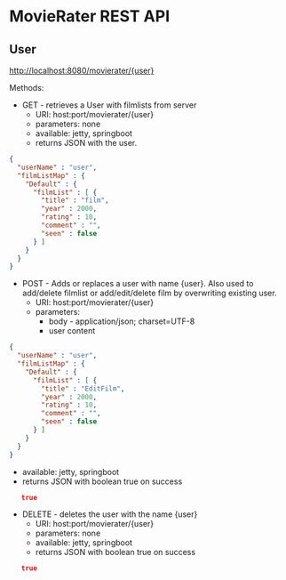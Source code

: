 # MovieRater REST API

## User
<http://localhost:8080/movierater/{user}>

Methods:
* GET - retrieves a User with filmlists from server
  * URI: host:port/movierater/{user}
  * parameters: none
  * available: jetty, springboot
  * returns JSON with the user. 

```json
{
  "userName" : "user",
  "filmListMap" : {
    "Default" : {
      "filmList" : [ {
        "title" : "film",
        "year" : 2000,
        "rating" : 10,
        "comment" : "",
        "seen" : false
      } ]
    }
  }
}
```

* POST - Adds or replaces a user with name {user}. Also used to add/delete filmlist or add/edit/delete film by overwriting existing user. 
  * URI: host:port/movierater/{user}
  * parameters:
    * body -  application/json; charset=UTF-8
    * user content

```json
{
  "userName" : "user",
  "filmListMap" : {
    "Default" : {
      "filmList" : [ {
        "title" : "EditFilm",
        "year" : 2000,
        "rating" : 10,
        "comment" : "",
        "seen" : false
      } ]
    }
  }
}
```

  * available: jetty, springboot
  * returns JSON with boolean true on success

```json
   true
```

* DELETE - deletes the user with the name {user}
  * URI: host:port/movierater/{user}
  * parameters: none
  * available: jetty, springboot
  * returns JSON with boolean true on success

```json
   true
```